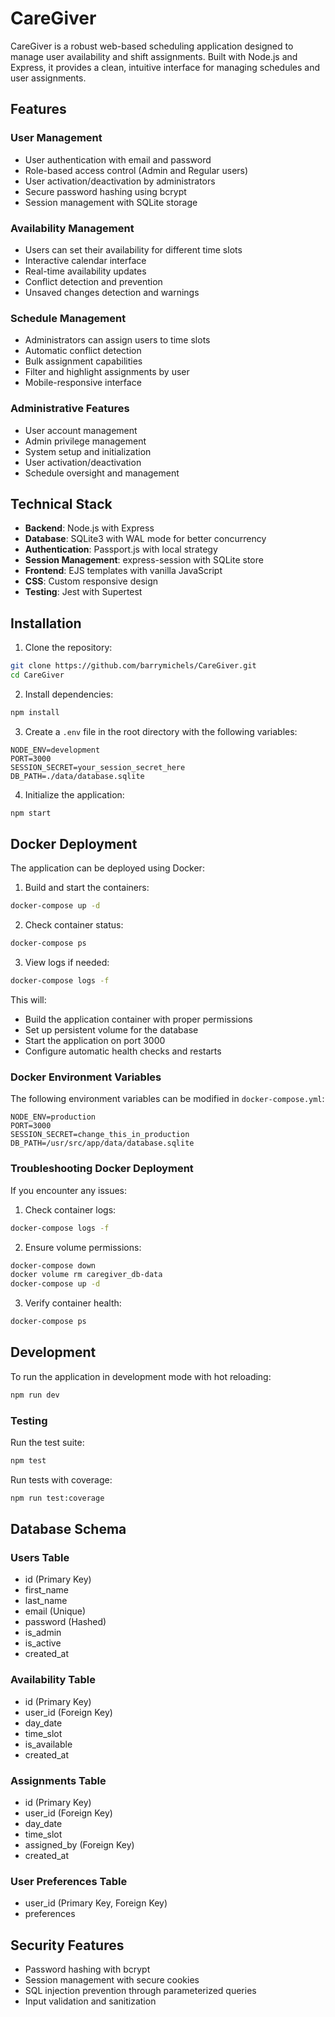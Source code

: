 # CareGiver

CareGiver is a robust web-based scheduling application designed to manage user availability and shift assignments. Built with Node.js and Express, it provides a clean, intuitive interface for managing schedules and user assignments.

## Features

### User Management
- User authentication with email and password
- Role-based access control (Admin and Regular users)
- User activation/deactivation by administrators
- Secure password hashing using bcrypt
- Session management with SQLite storage

### Availability Management
- Users can set their availability for different time slots
- Interactive calendar interface
- Real-time availability updates
- Conflict detection and prevention
- Unsaved changes detection and warnings

### Schedule Management
- Administrators can assign users to time slots
- Automatic conflict detection
- Bulk assignment capabilities
- Filter and highlight assignments by user
- Mobile-responsive interface

### Administrative Features
- User account management
- Admin privilege management
- System setup and initialization
- User activation/deactivation
- Schedule oversight and management

## Technical Stack

- **Backend**: Node.js with Express
- **Database**: SQLite3 with WAL mode for better concurrency
- **Authentication**: Passport.js with local strategy
- **Session Management**: express-session with SQLite store
- **Frontend**: EJS templates with vanilla JavaScript
- **CSS**: Custom responsive design
- **Testing**: Jest with Supertest

## Installation

1. Clone the repository:
```bash
git clone https://github.com/barrymichels/CareGiver.git
cd CareGiver
```

2. Install dependencies:
```bash
npm install
```

3. Create a `.env` file in the root directory with the following variables:
```
NODE_ENV=development
PORT=3000
SESSION_SECRET=your_session_secret_here
DB_PATH=./data/database.sqlite
```

4. Initialize the application:
```bash
npm start
```

## Docker Deployment

The application can be deployed using Docker:

1. Build and start the containers:
```bash
docker-compose up -d
```

2. Check container status:
```bash
docker-compose ps
```

3. View logs if needed:
```bash
docker-compose logs -f
```

This will:
- Build the application container with proper permissions
- Set up persistent volume for the database
- Start the application on port 3000
- Configure automatic health checks and restarts

### Docker Environment Variables

The following environment variables can be modified in `docker-compose.yml`:
```
NODE_ENV=production
PORT=3000
SESSION_SECRET=change_this_in_production
DB_PATH=/usr/src/app/data/database.sqlite
```

### Troubleshooting Docker Deployment

If you encounter any issues:

1. Check container logs:
```bash
docker-compose logs -f
```

2. Ensure volume permissions:
```bash
docker-compose down
docker volume rm caregiver_db-data
docker-compose up -d
```

3. Verify container health:
```bash
docker-compose ps
```

## Development

To run the application in development mode with hot reloading:

```bash
npm run dev
```

### Testing

Run the test suite:
```bash
npm test
```

Run tests with coverage:
```bash
npm run test:coverage
```

## Database Schema

### Users Table
- id (Primary Key)
- first_name
- last_name
- email (Unique)
- password (Hashed)
- is_admin
- is_active
- created_at

### Availability Table
- id (Primary Key)
- user_id (Foreign Key)
- day_date
- time_slot
- is_available
- created_at

### Assignments Table
- id (Primary Key)
- user_id (Foreign Key)
- day_date
- time_slot
- assigned_by (Foreign Key)
- created_at

### User Preferences Table
- user_id (Primary Key, Foreign Key)
- preferences

## Security Features

- Password hashing with bcrypt
- Session management with secure cookies
- SQL injection prevention through parameterized queries
- Input validation and sanitization

